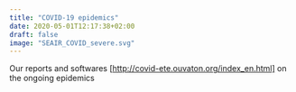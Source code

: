 ```yaml
---
title: "COVID-19 epidemics"
date: 2020-05-01T12:17:38+02:00
draft: false
image: "SEAIR_COVID_severe.svg"
---
```


Our reports and softwares [http://covid-ete.ouvaton.org/index_en.html] on the ongoing epidemics
